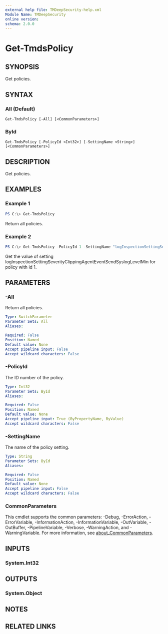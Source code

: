 ```yaml
---
external help file: TMDeepSecurity-help.xml
Module Name: TMDeepSecurity
online version:
schema: 2.0.0
---
```


# Get-TmdsPolicy

## SYNOPSIS
Get policies.

## SYNTAX

### All (Default)
```
Get-TmdsPolicy [-All] [<CommonParameters>]
```

### ById
```
Get-TmdsPolicy [-PolicyId <Int32>] [-SettingName <String>] [<CommonParameters>]
```

## DESCRIPTION
Get policies.

## EXAMPLES

### Example 1
```powershell
PS C:\> Get-TmdsPolicy
```

Return all policies.

### Example 2
```powershell
PS C:\> Get-TmdsPolicy -PolicyId 1 -SettingName "logInspectionSettingSeverityClippingAgentEventSendSyslogLevelMin"
```

Get the value of setting logInspectionSettingSeverityClippingAgentEventSendSyslogLevelMin for policy with id 1.

## PARAMETERS

### -All
Return all policies.

```yaml
Type: SwitchParameter
Parameter Sets: All
Aliases:

Required: False
Position: Named
Default value: None
Accept pipeline input: False
Accept wildcard characters: False
```

### -PolicyId
The ID number of the policy.

```yaml
Type: Int32
Parameter Sets: ById
Aliases:

Required: False
Position: Named
Default value: None
Accept pipeline input: True (ByPropertyName, ByValue)
Accept wildcard characters: False
```

### -SettingName
The name of the policy setting.

```yaml
Type: String
Parameter Sets: ById
Aliases:

Required: False
Position: Named
Default value: None
Accept pipeline input: False
Accept wildcard characters: False
```

### CommonParameters
This cmdlet supports the common parameters: -Debug, -ErrorAction, -ErrorVariable, -InformationAction, -InformationVariable, -OutVariable, -OutBuffer, -PipelineVariable, -Verbose, -WarningAction, and -WarningVariable. For more information, see [about_CommonParameters](http://go.microsoft.com/fwlink/?LinkID=113216).

## INPUTS

### System.Int32

## OUTPUTS

### System.Object
## NOTES

## RELATED LINKS
